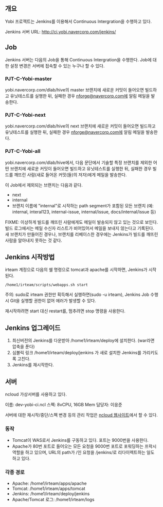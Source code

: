 개요
----

Yobi 프로젝트는 Jenkins를 이용해서 Continuous Intergration을 수행하고 있다.

Jenkins 서버 URL: http://ci.yobi.navercorp.com/jenkins/

Job
---

Jenkins 서버는 다음의 Job을 통해 Continuous Intergration을 수행한다. Job에 대한
설정 변경은 서버에 접속할 수 있는 누구나 할 수 있다.

### PJT-C-Yobi-master

yobi.navercorp.com/dlab/hive의 master 브랜치에 새로운 커밋이 들어오면 빌드하고
유닛테스트를 실행한 뒤, 실패한 경우 nforge@navercorp.com에 알림 메일을
발송한다.

### PJT-C-Yobi-next

yobi.navercorp.com/dlab/hive의 next 브랜치에 새로운 커밋이 들어오면 빌드하고
유닛테스트를 실행한 뒤, 실패한 경우 nforge@navercorp.com에 알림 메일을
발송한다.

### PJT-C-Yobi-all

yobi.navercorp.com/dlab/hive에서, 다음 문단에서 기술할 특정 브랜치를 제외한
어떤 브랜치에 새로운 커밋이 들어오면 빌드하고 유닛테스트를 실행한 뒤, 실패한
경우 빌드를 깨뜨린 사람(새로 들어온 커밋(들)의 저자)에게 메일을 발송한다.

이 Job에서 제외되는 브랜치는 다음과 같다.

* next
* internal
* 브랜치 이름에 "internal"로 시작하는 path segment가 포함된 모든 브랜치 (예:
  internal, interal123, internal-issue, internal/issue, docs/internal/issue 등)

FIXME: 이상하게 빌드를 깨뜨린 사람에게도 메일이 발송되지 않고 있는 것으로
보인다. 빌드 로그에서는 메일 수신자 리스트가 비어있어서 메일을 보내지 않는다고
기록된다. 새 브랜치가 만들어진 경우나, 브랜치를 리베이스한 경우에는 Jenkins가
빌드를 깨뜨린 사람을 알아내지 못하는 것 같다.

Jenkins 시작방법
----------------

irteam 계정으로 다음의 쉘 명령으로 tomcat과 apache를 시작하면, Jenkins가 시작된다.

    /home1/irteam/scripts/webapps.sh start

주의: sudo로 irteam 권한만 획득해서 실행하면(sudo -u irteam), Jenkins Job 수행
시 Git을 실행할 권한이 없어 에러가 발생할 수 있다.

재시작하려면 start 대신 restart를, 멈추려면 stop 명령을 사용한다.

Jenkins 업그레이드
------------------

1. 최신버전의 Jenkins를 다운받아 /home1/irteam/deploy에 설치한다. (war라면 압축을 푼다)
2. 심볼릭 링크 /home1/irteam/deploy/jenkins 가 새로 설치한 Jenkins를 가리키도록 고친다.
3. Jenkins를 재시작한다.

서버
----

ncloud 가상서버를 사용하고 있다.

이름: dev-yobi-ci.ncl
스펙: 8vCPU, 16GB Mem
담당자: 이응준

서버에 대한 재시작/중단/스펙 변경 등의 관리 작업은
[ncloud 웹사이트](http://ncloud.nhncorp.com/)에서 할 수 있다.

### 동작

* Tomcat이 WAS로서 Jenkins를 구동하고 있다. 포트는 9000번을 사용한다.
* Apache가 80번 포트로 들어오는 모든 요청을 9000번 포트로 포워딩하는 프락시
  역할을 하고 있으며, URL의 path가 /인 요청을 /jenkins/로 리다이렉트하는 일도
  하고 있다.

### 각종 경로

* Apache: /home1/irteam/apps/apache
* Tomcat: /home1/irteam/apps/tomcat
* Jenkins: /home1/irteam/deploy/jenkins
* Apache/Tomcat 로그: /home1/irteam/logs
